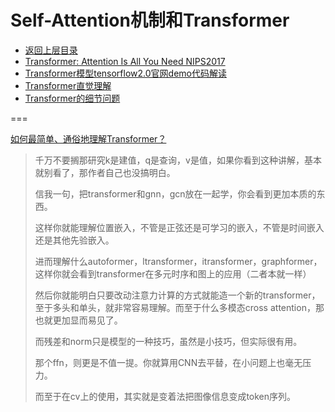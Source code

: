 # Self-Attention机制和Transformer

- [返回上层目录](../natural-language-processing.md)
- [Transformer: Attention Is All You Need  NIPS2017](attention-is-all-you-need/attention-is-all-you-need.md)
- [Transformer模型tensorflow2.0官网demo代码解读](transformer-tf2-demo-code-explain/transformer-tf2-demo-code-explain.md)
- [Transformer直觉理解](transformer-intuitive-understanding/transformer-intuitive-understanding.md)
- [Transformer的细节问题](transformer-details/transformer-details.md)



===

[如何最简单、通俗地理解Transformer？](https://www.zhihu.com/question/445556653/answer/3272070260)

> 千万不要搁那研究k是建值，q是查询，v是值，如果你看到这种讲解，基本就别看了，那作者自己也没搞明白。
>
> 信我一句，把transformer和gnn，gcn放在一起学，你会看到更加本质的东西。
>
> 这样你就能理解位置嵌入，不管是正弦还是可学习的嵌入，不管是时间嵌入还是其他先验嵌入。
>
> 进而理解什么autoformer，ltransformer，itransformer，graphformer，这样你就会看到transformer在多元时序和图上的应用（二者本就一样）
>
> 然后你就能明白只要改动注意力计算的方式就能造一个新的transformer，至于多头和单头，就非常容易理解。而至于什么多模态cross attention，那也就更加显而易见了。
>
> 而残差和norm只是模型的一种技巧，虽然是小技巧，但实际很有用。
>
> 那个ffn，则更是不值一提。你就算用CNN去平替，在小问题上也毫无压力。
>
> 而至于在cv上的使用，其实就是变着法把图像信息变成token序列。


